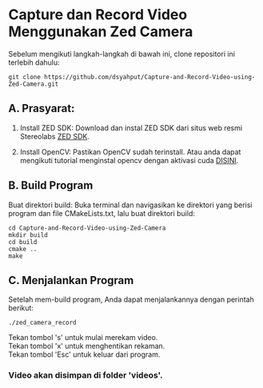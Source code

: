 # Capture dan Record Video Menggunakan Zed Camera

Sebelum mengikuti langkah-langkah di bawah ini, clone repositori ini terlebih dahulu:
```{ .sh .copy }
git clone https://github.com/dsyahput/Capture-and-Record-Video-using-Zed-Camera.git
```

## A. Prasyarat:

1. Install ZED SDK: Download dan instal ZED SDK dari situs web resmi Stereolabs [ZED SDK](https://www.stereolabs.com/docs/installation/linux).

2. Install OpenCV: Pastikan OpenCV sudah terinstall. Atau anda dapat mengikuti tutorial menginstal opencv dengan aktivasi cuda [DISINI](../INSTALL/install_opencv.md).

## B. Build Program
Buat direktori build: Buka terminal dan navigasikan ke direktori yang berisi program dan file CMakeLists.txt, lalu buat direktori build:

```{ .sh .copy }
cd Capture-and-Record-Video-using-Zed-Camera
mkdir build
cd build
cmake ..
make
```
## C. Menjalankan Program
Setelah mem-build program, Anda dapat menjalankannya dengan perintah berikut:

```{ .sh .copy }
./zed_camera_record
```

Tekan tombol 's' untuk mulai merekam video.         
Tekan tombol 'x' untuk menghentikan rekaman.    
Tekan tombol 'Esc' untuk keluar dari program.   

### Video akan disimpan di folder 'videos'.
